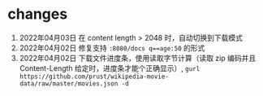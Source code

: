 # changes

1. 2022年04月03日 在 content length > 2048 时，自动切换到下载模式
2. 2022年04月02日 修复支持 `:8080/docs q==age:50` 的形式
3. 2022年04月02日 下载文件进度条，使用读取字节计算（读取 zip 编码并且 Content-Length 给定时，进度条才能个正确显示）, `gurl https://github.com/prust/wikipedia-movie-data/raw/master/movies.json -d`